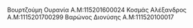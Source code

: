 Βουρτζούμη Ουρανία Α.Μ:115201600024
Κοσμάς Αλέξανδρος Α.Μ:1115201700299
Βαρώνος Διονύσης Α.Μ:111520100017

